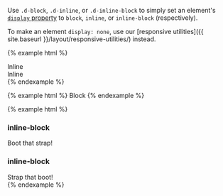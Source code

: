 ---
---

Use `.d-block`, `.d-inline`, or `.d-inline-block` to simply set an element's [`display` property](https://developer.mozilla.org/en-US/docs/Web/CSS/display) to `block`, `inline`, or `inline-block` (respectively).

To make an element `display: none`, use our [responsive utilities]({{ site.baseurl }}/layout/responsive-utilities/) instead.

{% example html %}
<div class="d-inline bg-success">Inline</div>
<div class="d-inline bg-success">Inline</div>
{% endexample %}

{% example html %}
<span class="d-block bg-primary">Block</span>
{% endexample %}

{% example html %}
<div class="d-inline-block bg-warning">
  <h3>inline-block</h3>
  Boot that strap!
</div>
<div class="d-inline-block bg-warning">
  <h3>inline-block</h3>
  Strap that boot!
</div>
{% endexample %}
